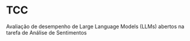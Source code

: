 # TCC
Avaliação de desempenho de Large Language Models (LLMs) abertos na tarefa de Análise de Sentimentos
